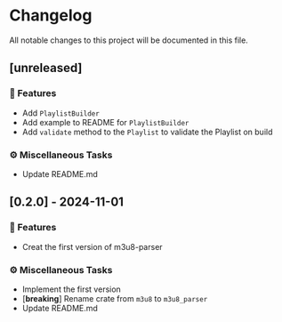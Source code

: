 # Changelog

All notable changes to this project will be documented in this file.

## [unreleased]

### 🚀 Features

- Add `PlaylistBuilder`
- Add example to README for `PlaylistBuilder`
- Add `validate` method to the `Playlist` to validate the Playlist on build

### ⚙️ Miscellaneous Tasks

- Update README.md

## [0.2.0] - 2024-11-01

### 🚀 Features

- Creat the first version of m3u8-parser

### ⚙️ Miscellaneous Tasks

- Implement the first version
- [**breaking**] Rename crate from `m3u8` to `m3u8_parser`
- Update README.md

<!-- generated by git-cliff -->
